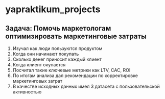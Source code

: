 # yapraktikum_projects
## Задача: Помочь маркетологам оптимизировать маркетинговые затраты
1. Изучал как люди пользуются продуктом
2. Когда они начинают покупать
3. Сколько денег приносит каждый клиент
4. Когда клиент окупается
5. Посчитал такие ключевые метрики как LTV, CAC, ROI
6. По итогам анализа дал рекомендации по корректировке маркетинговых затрат
7. В качестве исходных данных имел 3 датасета с пользовательской активностью

